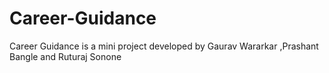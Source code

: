 # Career-Guidance
Career Guidance is a mini project developed by Gaurav Wararkar ,Prashant Bangle and Ruturaj Sonone
